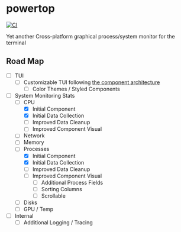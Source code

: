 # powertop

[![CI](https://github.com/jteer/powertop/workflows/CI/badge.svg)](https://github.com/jteer/powertop/actions/workflows/ci.yml/badge.svg?branch=main)


Yet another Cross-platform graphical process/system monitor for the terminal


## Road Map
- [ ] TUI
    - [ ] Customizable TUI following [the component architecture](https://ratatui.rs/concepts/application-patterns/component-architecture/)
        - [ ] Color Themes / Styled Components
- [ ] System Monitoring Stats
    - [ ] CPU
        - [x] Initial Component
        - [x] Initial Data Collection
        - [ ] Improved Data Cleanup
        - [ ] Improved Component Visual
    - [ ] Network
    - [ ] Memory
    - [ ] Processes
        - [x] Initial Component
        - [x] Initial Data Collection
        - [ ] Improved Data Cleanup
        - [ ] Improved Component Visual
            - [ ] Additional Process Fields
            - [ ] Sorting Columns
            - [ ] Scrollable
    - [ ] Disks
    - [ ] GPU / Temp
- [ ] Internal
    - [ ] Additional Logging / Tracing 
